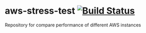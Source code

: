 # aws-stress-test [![Build Status](https://travis-ci.org/lzakrzewski/aws-stress-test.svg?branch=master)](https://travis-ci.org/lzakrzewski/aws-stress-test)
Repository for compare performance of different AWS instances
